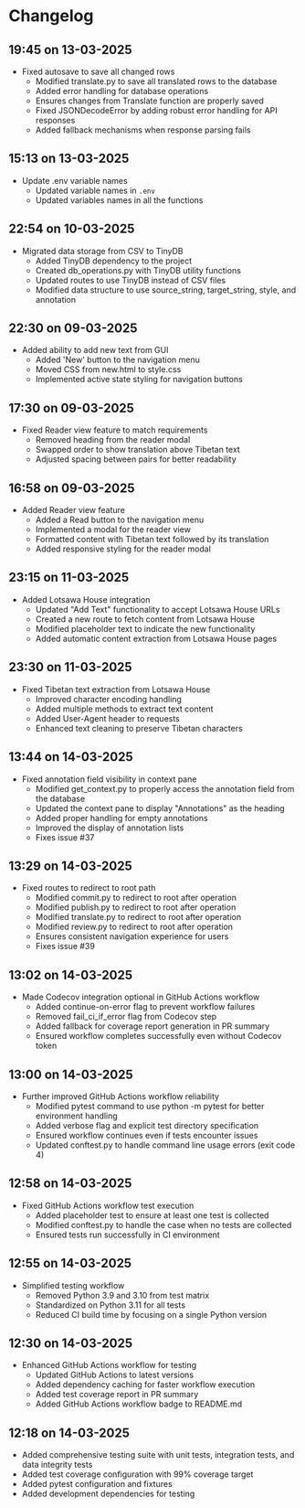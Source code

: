 # Changelog

## 19:45 on 13-03-2025
- Fixed autosave to save all changed rows
  - Modified translate.py to save all translated rows to the database
  - Added error handling for database operations
  - Ensures changes from Translate function are properly saved
  - Fixed JSONDecodeError by adding robust error handling for API responses
  - Added fallback mechanisms when response parsing fails

## 15:13 on 13-03-2025
- Update .env variable names
  - Updated variable names in `.env`
  - Updated variables names in all the functions

## 22:54 on 10-03-2025
- Migrated data storage from CSV to TinyDB
  - Added TinyDB dependency to the project
  - Created db_operations.py with TinyDB utility functions
  - Updated routes to use TinyDB instead of CSV files
  - Modified data structure to use source_string, target_string, style, and annotation

## 22:30 on 09-03-2025
- Added ability to add new text from GUI
  - Added 'New' button to the navigation menu
  - Moved CSS from new.html to style.css
  - Implemented active state styling for navigation buttons

## 17:30 on 09-03-2025
- Fixed Reader view feature to match requirements
  - Removed heading from the reader modal
  - Swapped order to show translation above Tibetan text
  - Adjusted spacing between pairs for better readability

## 16:58 on 09-03-2025
- Added Reader view feature
  - Added a Read button to the navigation menu
  - Implemented a modal for the reader view
  - Formatted content with Tibetan text followed by its translation
  - Added responsive styling for the reader modal

## 23:15 on 11-03-2025
- Added Lotsawa House integration
  - Updated "Add Text" functionality to accept Lotsawa House URLs
  - Created a new route to fetch content from Lotsawa House
  - Modified placeholder text to indicate the new functionality
  - Added automatic content extraction from Lotsawa House pages

## 23:30 on 11-03-2025
- Fixed Tibetan text extraction from Lotsawa House
  - Improved character encoding handling
  - Added multiple methods to extract text content
  - Added User-Agent header to requests
  - Enhanced text cleaning to preserve Tibetan characters

## 13:44 on 14-03-2025

- Fixed annotation field visibility in context pane
  - Modified get_context.py to properly access the annotation field from the database
  - Updated the context pane to display "Annotations" as the heading
  - Added proper handling for empty annotations
  - Improved the display of annotation lists
  - Fixes issue #37

## 13:29 on 14-03-2025

- Fixed routes to redirect to root path
  - Modified commit.py to redirect to root after operation
  - Modified publish.py to redirect to root after operation
  - Modified translate.py to redirect to root after operation
  - Modified review.py to redirect to root after operation
  - Ensures consistent navigation experience for users
  - Fixes issue #39

## 13:02 on 14-03-2025

- Made Codecov integration optional in GitHub Actions workflow
  - Added continue-on-error flag to prevent workflow failures
  - Removed fail_ci_if_error flag from Codecov step
  - Added fallback for coverage report generation in PR summary
  - Ensured workflow completes successfully even without Codecov token

## 13:00 on 14-03-2025

- Further improved GitHub Actions workflow reliability
  - Modified pytest command to use python -m pytest for better environment handling
  - Added verbose flag and explicit test directory specification
  - Ensured workflow continues even if tests encounter issues
  - Updated conftest.py to handle command line usage errors (exit code 4)

## 12:58 on 14-03-2025

- Fixed GitHub Actions workflow test execution
  - Added placeholder test to ensure at least one test is collected
  - Modified conftest.py to handle the case when no tests are collected
  - Ensured tests run successfully in CI environment

## 12:55 on 14-03-2025

- Simplified testing workflow
  - Removed Python 3.9 and 3.10 from test matrix
  - Standardized on Python 3.11 for all tests
  - Reduced CI build time by focusing on a single Python version

## 12:30 on 14-03-2025

- Enhanced GitHub Actions workflow for testing
  - Updated GitHub Actions to latest versions
  - Added dependency caching for faster workflow execution
  - Added test coverage report in PR summary
  - Added GitHub Actions workflow badge to README.md

## 12:18 on 14-03-2025

- Added comprehensive testing suite with unit tests, integration tests, and data integrity tests
- Added test coverage configuration with 99% coverage target
- Added pytest configuration and fixtures
- Added development dependencies for testing
